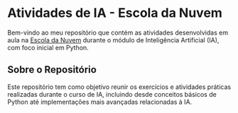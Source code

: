 # Atividades de IA - Escola da Nuvem

Bem-vindo ao meu repositório que contém as atividades desenvolvidas em aula na [Escola da Nuvem](https://escoladanuvem.org/) durante o módulo de Inteligência Artificial (IA), com foco inicial em Python.

## Sobre o Repositório

Este repositório tem como objetivo reunir os exercícios e atividades práticas realizadas durante o curso de IA, incluindo desde conceitos básicos de Python até implementações mais avançadas relacionadas à IA.

